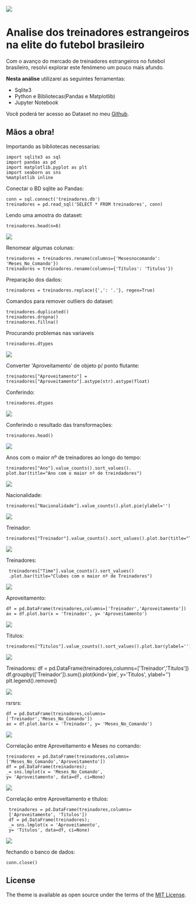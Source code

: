 <img src="assets/theme_logo.jpg" class="detail_header">

# Analise dos treinadores estrangeiros na elite do futebol brasileiro

Com o avanço do mercado de treinadores estrangeiros no futebol brasileiro, resolvi explorar este fenómeno um pouco mais afundo. 

**Nesta análise** utilizarei as seguintes ferramentas:

- Sqlite3
- Python e Bibliotecas(Pandas e Matplotlib)
- Jupyter Notebook

Você poderá ter acesso ao Dataset no meu [Github](https://tareqdandachi.github.io/jekyll-shell-theme).

## Mãos a obra!

Importando as bibliotecas necessarias:

    import sqlite3 as sql
    import pandas as pd
    import matplotlib.pyplot as plt
    import seaborn as sns
    %matplotlib inline


Conectar o BD sqlite ao Pandas:

    conn = sql.connect('treinadores.db')
    treinadores = pd.read_sql('SELECT * FROM treinadores', conn)

Lendo uma amostra do dataset:

    treinadores.head(n=6)

<img src="post/body_1.png">

Renomear algumas colunas:

    treinadores = treinadores.rename(columns={'Mesesnocomando': 'Meses_No_Comando'})
    treinadores = treinadores.rename(columns={'Títulos': 'Titulos'})

Preparação dos dados:

    treinadores = treinadores.replace({',': '.'}, regex=True)

Comandos para remover outliers do dataset:

    treinadores.duplicated()
    treinadores.dropna() 
    treinadores.fillna() 

Procurando problemas nas variaveis 

    treinadores.dtypes

<img src="post/body_2.png">

Converter 'Aproveitamento' de objeto p/ ponto flutante: 

    treinadores["Aproveitamento"] = treinadores["Aproveitamento"].astype(str).astype(float)

Conferindo:

    treinadores.dtypes

<img src="post/body_3.png">

Conferindo o resultado das transformações:

    treinadores.head()

<img src="post/body_4.png">

Anos com o maior nº de treinadores ao longo do tempo:

    treinadores["Ano"].value_counts().sort_values().
    plot.bar(title="Ano com o maior nº de treindadores")

<img src="post/analise_1.png">

Nacionalidade:

    treinadores["Nacionalidade"].value_counts().plot.pie(ylabel='')

<img src="post/analise_2.png">

Treinador:
  
    treinadores["Treinador"].value_counts().sort_values().plot.bar(title="Treinador")

<img src="post/analise_3.png">

Treinadores:

     treinadores["Time"].value_counts().sort_values()
     .plot.bar(title="Clubes com o maior nº de Treinadores")

<img src="post/analise_4.png">

Aproveitamento:

    df = pd.DataFrame(treinadores,columns=['Treinador','Aproveitamento'])
    ax = df.plot.bar(x = 'Treinador', y= 'Aproveitamento')

<img src="post/analise_5.png">

Titulos:

    treinadores["Titulos"].value_counts().sort_values().plot.bar(ylabel='')

<img src="post/analise_6.png">

Treinadores:
     df = pd.DataFrame(treinadores,columns=['Treinador','Titulos'])
     df.groupby(['Treinador']).sum().plot(kind='pie', y='Titulos', ylabel='')
     plt.legend().remove()

<img src="post/analise_7.png">

rsrsrs:

    df = pd.DataFrame(treinadores,columns=['Treinador','Meses_No_Comando'])
    ax = df.plot.bar(x = 'Treinador', y= 'Meses_No_Comando')

<img src="post/analise_8.png">

Correlação entre Aproveitamento e Meses no comando:

    treinadores = pd.DataFrame(treinadores,columns=
    ['Meses_No_Comando','Aproveitamento'])
    df = pd.DataFrame(treinadores);
    _= sns.lmplot(x = 'Meses_No_Comando', 
    y= 'Aproveitamento', data=df, ci=None) 

<img src="post/analise_9.png">

Correlação entre Aproveitamento e títulos:

     treinadores = pd.DataFrame(treinadores,columns=
     ['Aproveitamento', 'Titulos'])
     df = pd.DataFrame(treinadores);
     _= sns.lmplot(x = 'Aproveitamento', 
     y= 'Titulos', data=df, ci=None)

<img src="post/analise_10.png">

fechando o banco de dados:
  
    conn.close()


## License

The theme is available as open source under the terms of the [MIT License](https://opensource.org/licenses/MIT).

